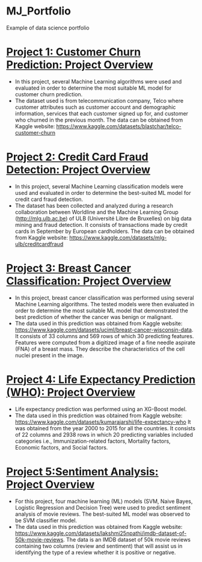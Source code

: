 # MJ_Portfolio
Example of data science portfolio

# [Project 1: Customer Churn Prediction: Project Overview](https://github.com/mjarau/Churn-Prediction)
* In this project, several Machine Learning algorithms were used and evaluated in order to determine the most suitable ML model for customer churn prediction. 
* The dataset used is from telecommunication company, Telco where customer attributes such as customer account and demographic information, services that each customer signed up for, and customer who churned in the previous month. The data can be obtained from Kaggle website: https://www.kaggle.com/datasets/blastchar/telco-customer-churn

# [Project 2: Credit Card Fraud Detection: Project Overview](https://github.com/mjarau/Credit-Card-Fraud-Detection)
* In this project, several Machine Learning classification models were used and evaluated in order to determine the best-suited ML model for credit card fraud detection.
* The dataset has been collected and analyzed during a research collaboration between Worldline and the Machine Learning Group (http://mlg.ulb.ac.be) of ULB (Université Libre de Bruxelles) on big data mining and fraud detection. It consists of transactions made by credit cards in September by European cardholders. The data can be obtained from Kaggle website: https://www.kaggle.com/datasets/mlg-ulb/creditcardfraud

# [Project 3: Breast Cancer Classification: Project Overview](https://github.com/mjarau/Breast-Cancer-Classification)
* In this project, breast cancer classification was performed using several Machine Learning algorithms. The tested models were then evaluated in order to determine the most suitable ML model that demonstrated the best prediction of whether the cancer was benign or malignant. 
* The data used in this prediction was obtained from Kaggle website: https://www.kaggle.com/datasets/uciml/breast-cancer-wisconsin-data. It consists of 33 columns and 569 rows of which 30 predicting features. Features were computed from a digitized image of a fine needle aspirate (FNA) of a breast mass. They describe the characteristics of the cell nuclei present in the image.

# [Project 4: Life Expectancy Prediction (WHO): Project Overview](https://github.com/mjarau/Life_Expectancy_Prediction_xgb)
* Life expectancy prediction was performed using an XG-Boost model.
* The data used in this prediction was obtained from Kaggle website: https://www.kaggle.com/datasets/kumarajarshi/life-expectancy-who 
It was obtained from the year 2000 to 2015 for all the countries. It consists of 22 columns and 2938 rows in which 20 predicting variables included categories i.e., Immunization-related factors, Mortality factors, Economic factors, and Social factors.

# [Project 5:Sentiment Analysis: Project Overview](https://github.com/mjarau/Sentiment-Analysis/tree/main)
* For this project, four machine learning (ML) models (SVM, Naive Bayes, Logistic Regression and Decision Tree) were used to predict sentiment analysis of movie reviews. The best-suited ML model was observed to be SVM classifier model. 
* The data used in this prediction was obtained from Kaggle website: https://www.kaggle.com/datasets/lakshmi25npathi/imdb-dataset-of-50k-movie-reviews. 
The data is an IMDB dataset of 50k movie reviews containing two columns (review and sentiment) that will assist us in identifying the type of a review whether it is positive or negative.






